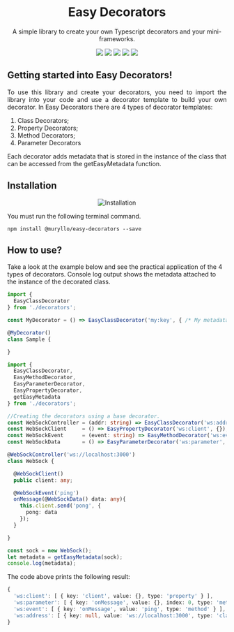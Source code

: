 <h1 align="center">Easy Decorators</h1>
<p align="center">A simple library to create your own Typescript decorators and your mini-frameworks.</p>

<p align="center">
  <img src="https://badgen.net/npm/v/@muryllo/easy-decorators"/>
  <img src="https://badgen.net/npm/dt/@muryllo/easy-decorators"/>
  <img src="https://badgen.net/npm/license/@muryllo/easy-decorators"/>
  <img src="https://badgen.net/npm/types/@muryllo/easy-decorators"/>
  <img src="https://badgen.net/badge/author/MurylloEx/red?icon=label"/>
</p>

## Getting started into Easy Decorators!

<p align="justify">To use this library and create your decorators, you need to import the library into your code and use a decorator template to build your own decorator. In Easy Decorators there are 4 types of decorator templates: 

  1. Class Decorators; 
  2. Property Decorators; 
  3. Method Decorators;
  4. Parameter Decorators

Each decorator adds metadata that is stored in the instance of the class that can be accessed from the getEasyMetadata function.</p>

## Installation

<p align="center">
  <img src="https://nodei.co/npm/@muryllo/easy-decoradors?downloads=true&downloadRank=true&stars=true" alt="Installation"/>
</p>

<p align="justify">You must run the following terminal command.<p>

```
npm install @muryllo/easy-decorators --save
```

## How to use?

Take a look at the example below and see the practical application of the 4 types of decorators. Console log output shows the metadata attached to the instance of the decorated class.

```ts
import { 
  EasyClassDecorator
} from './decorators';

const MyDecorator = () => EasyClassDecorator('my:key', { /* My metadata */ });

@MyDecorator()
class Sample {

}
```

```ts
import { 
  EasyClassDecorator, 
  EasyMethodDecorator, 
  EasyParameterDecorator, 
  EasyPropertyDecorator, 
  getEasyMetadata 
} from './decorators';

//Creating the decorators using a base decorator.
const WebSockController = (addr: string) => EasyClassDecorator('ws:address', addr);
const WebSockClient     = () => EasyPropertyDecorator('ws:client', {});
const WebSockEvent      = (event: string) => EasyMethodDecorator('ws:event', event);
const WebSockData       = () => EasyParameterDecorator('ws:parameter', {});

@WebSockController('ws://localhost:3000')
class WebSock {

  @WebSockClient()
  public client: any;

  @WebSockEvent('ping')
  onMessage(@WebSockData() data: any){
    this.client.send('pong', {
      pong: data
    });
  }

}

const sock = new WebSock();
let metadata = getEasyMetadata(sock);
console.log(metadata);
```

The code above prints the following result:

```ts
{
  'ws:client': [ { key: 'client', value: {}, type: 'property' } ],
  'ws:parameter': [ { key: 'onMessage', value: {}, index: 0, type: 'method' } ],
  'ws:event': [ { key: 'onMessage', value: 'ping', type: 'method' } ],
  'ws:address': [ { key: null, value: 'ws://localhost:3000', type: 'class' } ]
}
```